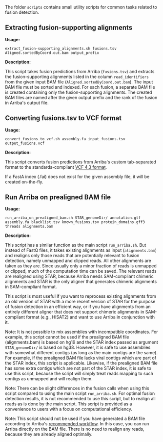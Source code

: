 The folder `scripts` contains small utility scripts for common tasks related to fusion detection.

Extracting fusion-supporting alignments
---------------------------------------

**Usage:**

```
extract_fusion-supporting_alignments.sh fusions.tsv Aligned.sortedByCoord.out.bam output_prefix
```

**Description:**

This script takes fusion predictions from Arriba (`fusions.tsv`) and extracts the fusion-supporting alignments listed in the column `read_identifiers` from the given input BAM file (`Aligned.sortedByCoord.out.bam`). The input BAM file must be sorted and indexed. For each fusion, a separate BAM file is created containing only the fusion-supporting alignments. The created BAM files are named after the given output prefix and the rank of the fusion in Arriba's output file.

Converting fusions.tsv to VCF format
------------------------------------

**Usage:**

```
convert_fusions_to_vcf.sh assembly.fa input_fusions.tsv output_fusions.vcf
```

**Description:**

This script converts fusion predictions from Arriba's custom tab-separated format to the standards-compliant [VCF 4.3 format](https://samtools.github.io/hts-specs/VCFv4.3.pdf).

If a FastA index (.fai) does not exist for the given assembly file, it will be created on-the-fly.

Run Arriba on prealigned BAM file
---------------------------------

**Usage:**

```
run_arriba_on_prealigned_bam.sh STAR_genomeDir/ annotation.gtf assembly.fa blacklist.tsv known_fusions.tsv protein_domains.gff3 threads alignments.bam
```

**Description:**

This script has a similar function as the main script `run_arriba.sh`. But instead of FastQ files, it takes existing alignments as input (`alignments.bam`) and realigns only those reads that are potentially relevant to fusion detection, namely unmapped and clipped reads. All other alignments are taken as they are. Since usually only a minor fraction of reads is unmapped or clipped, much of the computation time can be saved. The relevant reads are realigned using STAR, because Arriba needs SAM-compliant chimeric alignments and STAR is the only aligner that generates chimeric alignments in SAM-compliant format.

This script is most useful if you want to reprocess existing alignments from an old version of STAR with a more recent version of STAR for the purpose of fusion detection in an efficient way, or if you have alignments from an entirely different aligner that does not support chimeric alignments in SAM-compliant format (e.g., HISAT2) and want to use Arriba in conjunction with it.

Note: It is not possible to mix assemblies with incompatible coordinates. For example, this script cannot be used if the prealigned BAM file (alignments.bam) is based on hg19 and the STAR index passed as argument `STAR_genomeDir/` is based on hg38. However, it is safe to use assemblies with somewhat different contigs (as long as the main contigs are the same). For example, if the prealigned BAM file lacks viral contigs which are part of the STAR index, this script is applicable. Likewise, if the prealigned BAM file has some extra contigs which are not part of the STAR index, it is safe to use this script, because the script will simply treat reads mapping to such contigs as unmapped and will realign them.

Note: There can be slight differences in the fusion calls when using this script compared to using the main script `run_arriba.sh`. For optimal fusion detection results, it is not recommended to use this script, but to realign all reads as is done by the main script. This script is provided as a convenience to users with a focus on computational efficiency.

Note: This script should not be used if you have generated a BAM file according to Arriba's [recommended workflow](workflow.md). In this case, you can run Arriba directly on the BAM file. There is no need to realign any reads, because they are already aligned optimally.

